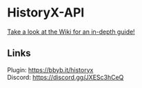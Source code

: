 # HistoryX-API

[Take a look at the Wiki for an in-depth guide!](https://github.com/willrees23/historyx-api/wiki)

## Links
Plugin: https://bbyb.it/historyx <br>
Discord: https://discord.gg/JXESc3hCeQ
